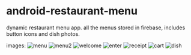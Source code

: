 # android-restaurant-menu
dynamic restaurant menu app.
all the menus stored in firebase,
includes button icons and dish photos.

images:
![menu](https://user-images.githubusercontent.com/89662938/187428359-f8fb3e02-ae44-473c-8c8a-2f2ab9700c8c.jpeg)
![menu2](https://user-images.githubusercontent.com/89662938/187428363-13494e1a-8db4-4c5b-bbd6-d1ed709b9450.jpeg)
![welcome](https://user-images.githubusercontent.com/89662938/187428367-971731cf-d83a-454e-876d-2ddda2e7a724.jpeg)
![enter](https://user-images.githubusercontent.com/89662938/187428368-383ae20c-821b-43c6-b6c5-db05031598bb.jpeg)
![receipt](https://user-images.githubusercontent.com/89662938/187428370-b08ac139-4f95-40f5-8b5f-c29f48cd6a07.jpeg)
![cart](https://user-images.githubusercontent.com/89662938/187428371-5d34b283-dbbc-426b-93bc-6cfbfe9d29c7.jpeg)
![dish](https://user-images.githubusercontent.com/89662938/187428372-a22132a2-8000-44e4-a4a1-76d2d2ea596e.jpeg)
